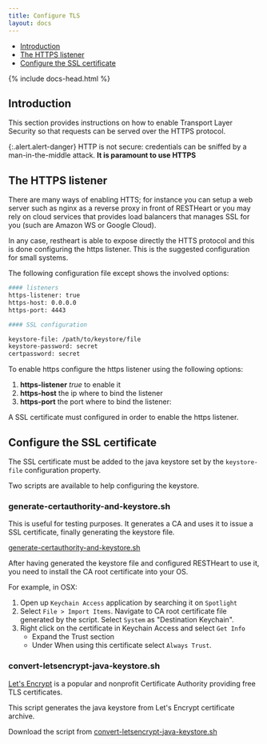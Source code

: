 ```yaml
---
title: Configure TLS
layout: docs
---
```


<div markdown="1" class="d-none d-xl-block col-xl-2 order-last bd-toc">

-   [Introduction](#introduction)
-   [The HTTPS listener](#the-https-listener)
-   [Configure the SSL certificate](#configure-the-ssl-certificate)

</div>
<div markdown="1" class="col-12 col-md-9 col-xl-8 py-md-3 bd-content">

{% include docs-head.html %}

## Introduction

This section provides instructions on how to enable Transport Layer Security so that requests can be served over the HTTPS protocol.

{:.alert.alert-danger}
HTTP is not secure: credentials can be sniffed by a man-in-the-middle attack. **It is paramount to use HTTPS**

## The HTTPS listener

There are many ways of enabling HTTS; for instance you can setup a web server such as nginx as a reverse proxy in front of RESTHeart or you may rely on cloud services that provides load balancers that manages SSL for you (such are Amazon WS or Google Cloud).

In any case, restheart is able to expose directly the HTTS protocol and this is done configuring the https listener. This is the suggested configuration for small systems.

The following configuration file except shows the involved options:

```bash
#### listeners
https-listener: true
https-host: 0.0.0.0
https-port: 4443

#### SSL configuration

keystore-file: /path/to/keystore/file
keystore-password: secret
certpassword: secret
```

To enable https configure the https listener using the following options:

1.  **https-listener** _true_ to enable it
2.  **https-host** the ip where to bind the listener
3.  **https-port** the port where to bind the listener:

A SSL certificate must configured in order to enable the https listener.

## Configure the SSL certificate

The SSL certificate must be added to the java keystore set by the `keystore-file` configuration property.

Two scripts are available to help configuring the keystore.

### generate-certauthority-and-keystore.sh

This is useful for testing purposes. It generates a CA and uses it to issue a SSL certificate, finally generating the keystore file.

[generate-certauthority-and-keystore.sh](https://raw.githubusercontent.com/SoftInstigate/restheart/master/core/bin/generate-certauthority-and-keystore.sh)

After having generated the keystore file and configured RESTHeart to use it, you need to install the CA root certificate into your OS.

For example, in OSX:

1. Open up `Keychain Access` application by searching it on `Spotlight`
2. Select `File > Import Items`. Navigate to CA root certificate file generated by the script. Select `System` as "Destination Keychain".
3. Right click on the certificate in Keychain Access and select `Get Info`
    - Expand the Trust section
    - Under When using this certificate select `Always Trust`.

### convert-letsencrypt-java-keystore.sh

[Let's Encrypt](https://letsencrypt.org) is a popular and nonprofit Certificate Authority providing free TLS certificates.

This script generates the java keystore from Let's Encrypt certificate archive.

Download the script from [convert-letsencrypt-java-keystore.sh](https://raw.githubusercontent.com/SoftInstigate/restheart/master/core/bin/convert-letsencrypt-java-keystore.sh)